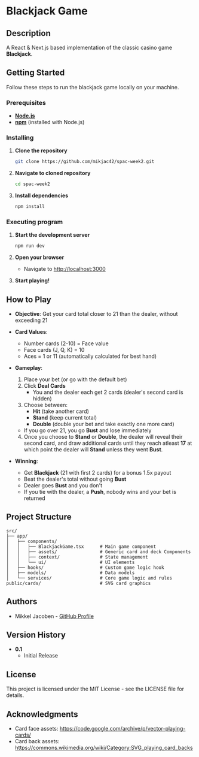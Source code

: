 # Blackjack Game

## Description

A React & Next.js based implementation of the classic casino game **Blackjack**.

## Getting Started

Follow these steps to run the blackjack game locally on your machine.

### Prerequisites

- [**Node.js**](https://nodejs.org/)
- [**npm**](https://www.npmjs.com/) (installed with Node.js)

### Installing

1. **Clone the repository**
   ```bash
   git clone https://github.com/mikjac42/spac-week2.git
   ```

2. **Navigate to cloned repository**
   ```bash
   cd spac-week2
   ```

2. **Install dependencies**
   ```bash
   npm install
   ```

### Executing program

1. **Start the development server**
   ```bash
   npm run dev
   ```

2. **Open your browser**
   - Navigate to [http://localhost:3000](http://localhost:3000)

3. **Start playing!**

## How to Play

- **Objective**: Get your card total closer to 21 than the dealer, without exceeding 21

- **Card Values**: 
   - Number cards (2-10) = Face value
   - Face cards (J, Q, K) = 10
   - Aces = 1 or 11 (automatically calculated for best hand)

- **Gameplay**:
   1. Place your bet (or go with the default bet)
   2. Click **Deal Cards**
      - You and the dealer each get 2 cards (dealer's second card is hidden)
   3. Choose between: 
      - **Hit** (take another card)
      - **Stand** (keep current total)
      - **Double** (double your bet and take exactly one more card)
    - If you go over 21, you go **Bust** and lose immediately 
   4. Once you choose to **Stand** or **Double**, the dealer will reveal their second card, and draw additional cards until they reach atleast **17** at which point the dealer will **Stand** unless they went **Bust**.
  
- **Winning**:
   - Get **Blackjack** (21 with first 2 cards) for a bonus 1.5x payout
   - Beat the dealer's total without going **Bust**
   - Dealer goes **Bust** and you don't
   - If you tie with the dealer, a **Push**, nobody wins and your  bet is returned

## Project Structure

```
src/
├── app/
│   ├── components/
│   │   ├── BlackjackGame.tsx      # Main game component
│   │   ├── assets/                # Generic card and deck Components
│   │   ├── context/               # State management
│   │   └── ui/                    # UI elements
│   ├── hooks/                     # Custom game logic hook
│   ├── models/                    # Data models
│   └── services/                  # Core game logic and rules
public/cards/                      # SVG card graphics
```

## Authors

- Mikkel Jacoben - [GitHub Profile](https://github.com/mikjac42)

## Version History

- **0.1** 
  - Initial Release

## License

This project is licensed under the MIT License - see the LICENSE file for details.

## Acknowledgments

- Card face assets: https://code.google.com/archive/p/vector-playing-cards/ 
- Card back assets: https://commons.wikimedia.org/wiki/Category:SVG_playing_card_backs